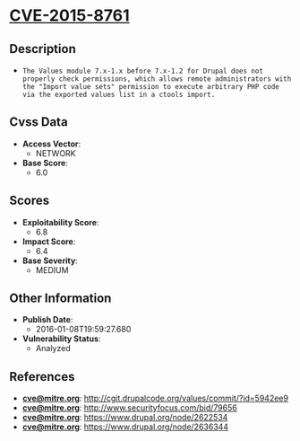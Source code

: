 
# [CVE-2015-8761](http://cgit.drupalcode.org/values/commit/?id=5942ee9)

## Description

- `The Values module 7.x-1.x before 7.x-1.2 for Drupal does not properly check permissions, which allows remote administrators with the "Import value sets" permission to execute arbitrary PHP code via the exported values list in a ctools import.`

## Cvss Data

- **Access Vector**:
  - NETWORK
- **Base Score**:
  - 6.0

## Scores

- **Exploitability Score**:
  - 6.8
- **Impact Score**:
  - 6.4
- **Base Severity**:
  - MEDIUM

## Other Information

- **Publish Date**:
  - 2016-01-08T19:59:27.680
- **Vulnerability Status**:
  - Analyzed

## References

- **cve@mitre.org**: http://cgit.drupalcode.org/values/commit/?id=5942ee9
- **cve@mitre.org**: http://www.securityfocus.com/bid/79656
- **cve@mitre.org**: https://www.drupal.org/node/2622534
- **cve@mitre.org**: https://www.drupal.org/node/2636344
